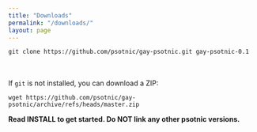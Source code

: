```yaml
---
title: "Downloads"
permalink: "/downloads/"
layout: page
---
```

```
git clone https://github.com/psotnic/gay-psotnic.git gay-psotnic-0.1
```
<br><br>
If ```git``` is not installed, you can download a ZIP:<br>
```
wget https://github.com/psotnic/gay-psotnic/archive/refs/heads/master.zip
```

**Read INSTALL to get started. Do NOT link any other psotnic versions.**
